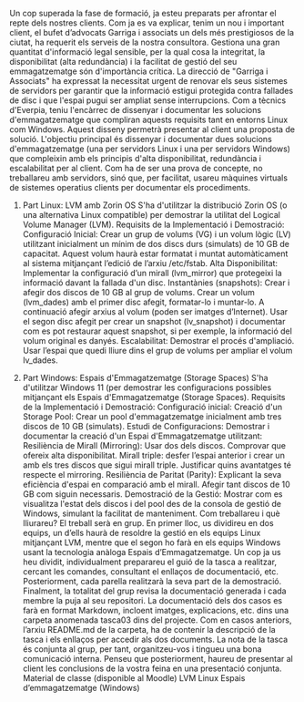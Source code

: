 Un cop superada la fase de formació, ja esteu preparats per afrontar el repte dels nostres clients. Com ja es va explicar, tenim un nou i important client, el bufet d’advocats Garriga i associats un dels més prestigiosos de la ciutat, ha requerit els serveis de la nostra consultora. Gestiona una gran quantitat d'informació legal sensible, per la qual cosa la integritat, la disponibilitat (alta redundància) i la facilitat de gestió del seu emmagatzematge són d'importància crítica.
La direcció de "Garriga i Associats" ha expressat la necessitat urgent de renovar els seus sistemes de servidors per garantir que la informació estigui protegida contra fallades de disc i que l'espai pugui ser ampliat sense interrupcions.
Com a tècnics d'Everpia, teniu l'encàrrec de dissenyar i documentar les solucions d'emmagatzematge que compliran aquests requisits tant en entorns Linux com Windows. Aquest disseny permetrà presentar al client una proposta de solució.
L'objectiu principal és dissenyar i documentar dues solucions d'emmagatzematge (una per servidors Linux i una per servidors Windows) que compleixin amb els principis d'alta disponibilitat, redundància i escalabilitat per al client. Com ha de ser una prova de concepte, no treballareu amb servidors, sinó que, per facilitat, usareu màquines virtuals de sistemes operatius clients per documentar els procediments.
1. Part Linux: LVM amb Zorin OS
S'ha d'utilitzar la distribució Zorin OS (o una alternativa Linux compatible) per demostrar la utilitat del Logical Volume Manager (LVM).
Requisits de la Implementació i Demostració:
Configuració Inicial: Crear un grup de volums (VG) i un volum lògic (LV) utilitzant inicialment un mínim de dos discs durs (simulats) de 10 GB de capacitat. Aquest volum haurà estar formatat i muntat automàticament al sistema mitjançant l’edició de l’arxiu /etc/fstab.
Alta Disponibilitat: Implementar la configuració d’un mirall (lvm_mirror) que protegeixi la informació davant la fallada d'un disc.
Instantànies (snapshots):  Crear i afegir dos discos de 10 GB al grup de volums. Crear un volum (lvm_dades) amb el primer disc afegit, formatar-lo i muntar-lo. A continuació afegir arxius al volum (poden ser imatges d’Internet). Usar el segon disc afegit per crear un snapshot (lv_snapshot) i documentar com es pot restaurar aquest snapshot, si per exemple, la informació del volum original es danyés.
Escalabilitat: Demostrar el procés d'ampliació. Usar l’espai que quedi lliure dins el grup de volums per ampliar el volum lv_dades.

2. Part Windows: Espais d'Emmagatzematge (Storage Spaces)
S'ha d'utilitzar Windows 11 (per demostrar les configuracions possibles mitjançant els Espais d'Emmagatzematge (Storage Spaces).
Requisits de la Implementació i Demostració:
Configuració inicial: Creació d'un Storage Pool: Crear un pool d'emmagatzematge inicialment amb tres discos de 10 GB (simulats).
Estudi de Configuracions: Demostrar i documentar la creació d'un Espai d'Emmagatzematge utilitzant:
Resiliència de Mirall (Mirroring): Usar dos dels discos. Comprovar que ofereix alta disponibilitat.
Mirall triple: desfer l’espai anterior i crear un amb els tres discos que sigui mirall triple. Justificar quins avantatges té respecte el mirroring.
Resiliència de Paritat (Parity): Explicant la seva eficiència d'espai en comparació amb el mirall. Afegir tant discos de 10 GB com siguin necessaris.
Demostració de la Gestió: Mostrar com es visualitza l'estat dels discos i del pool des de la consola de gestió de Windows, simulant la facilitat de manteniment.
Com treballareu i què lliurareu?
El treball serà en grup. En primer lloc, us dividireu en dos equips, un d’ells haurà de resoldre la gestió en els equips Linux mitjançant LVM, mentre que el segon ho farà en els equips Windows usant la tecnologia anàloga Espais d’Emmagatzematge. Un cop ja us heu dividit, individualment preparareu el guió de la tasca a realitzar, cercant les comandes, consultant el enllaços de documentació, etc. Posteriorment, cada parella realitzarà la seva part de la demostració. Finalment, la totalitat del grup revisa la documentació generada i cada membre la puja al seu repositori.
La documentació dels dos casos es farà en format Markdown, incloent imatges, explicacions, etc. dins una carpeta anomenada tasca03 dins del projecte. Com en casos anteriors, l’arxiu README.md de la carpeta, ha de contenir la descripció de la tasca i els enllaços per accedir als dos documents. 
La nota de la tasca és conjunta al grup, per tant, organitzeu-vos i tingueu una bona comunicació interna.
Penseu que posteriorment, haureu de presentar al client les conclusions de la vostra feina en una presentació conjunta.
Material de classe (disponible al Moodle)
LVM Linux
Espais d’emmagatzematge (Windows)


